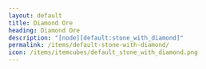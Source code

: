 ```yaml
---
layout: default
title: Diamond Ore
heading: Diamond Ore
description: "[node][default:stone_with_diamond]"
permalink: /items/default-stone-with-diamond/
icon: /items/itemcubes/default_stone_with_diamond.png
---
```

